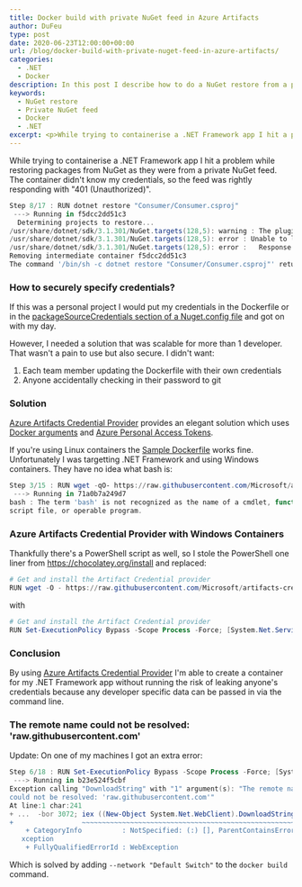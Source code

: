 ```yaml
---
title: Docker build with private NuGet feed in Azure Artifacts
author: DuFeu
type: post
date: 2020-06-23T12:00:00+00:00
url: /blog/docker-build-with-private-nuget-feed-in-azure-artifacts/
categories:
  - .NET
  - Docker
description: In this post I describe how to do a NuGet restore from a private nuget feed within a docker container.
keywords:
  - NuGet restore
  - Private NuGet feed
  - Docker
  - .NET
excerpt: <p>While trying to containerise a .NET Framework app I hit a problem while trying to restore packages from NuGet that were from a private NuGet feed. The container didn't know my credentials, so the feed was rightly responding with "401 (Unauthorized)".</p><p>Here's how I used <a href="https://github.com/Microsoft/artifacts-credprovider">Azure Artifacts Credential Provider</a> with Windows Containers to solve it.</p>
---
```


While trying to containerise a .NET Framework app I hit a problem while restoring packages from NuGet as they were from a private NuGet feed. The container didn't know my credentials, so the feed was rightly responding with "401 (Unauthorized)".

```powershell
Step 8/17 : RUN dotnet restore "Consumer/Consumer.csproj"
 ---> Running in f5dcc2dd51c3
  Determining projects to restore...
/usr/share/dotnet/sdk/3.1.301/NuGet.targets(128,5): warning : The plugin credential provider could not acquire credentials. Authentication may require manual action. Consider re-running the command with --interactive for `dotnet`, /p:NuGetInteractive="true" for MSBuild or removing the -NonInteractive switch for `NuGet` [/src/Consumer/Consumer.csproj]
/usr/share/dotnet/sdk/3.1.301/NuGet.targets(128,5): error : Unable to load the service index for source https://pkgs.dev.azure.com/anon/GeneralPlayground/_packaging/docker/nuget/v3/index.json. [/src/Consumer/Consumer.csproj]
/usr/share/dotnet/sdk/3.1.301/NuGet.targets(128,5): error :   Response status code does not indicate success: 401 (Unauthorized). [/src/Consumer/Consumer.csproj]
Removing intermediate container f5dcc2dd51c3
The command '/bin/sh -c dotnet restore "Consumer/Consumer.csproj"' returned a non-zero code: 1
```

### How to securely specify credentials?

If this was a personal project I would put my credentials in the Dockerfile or in the [packageSourceCredentials section of a Nuget.config file](https://github.com/NuGet/docs.microsoft.com-nuget/blob/master/docs/reference/nuget-config-file.md#packagesourcecredentials) and got on with my day.

However, I needed a solution that was scalable for more than 1 developer. That wasn't a pain to use but also secure. I didn't want:

1. Each team member updating the Dockerfile with their own credentials
2. Anyone accidentally checking in their password to git

### Solution

[Azure Artifacts Credential Provider](https://github.com/Microsoft/artifacts-credprovider) provides an elegant solution which uses [Docker arguments](https://docs.docker.com/engine/reference/builder/#arg) and [Azure Personal Access Tokens](https://docs.docker.com/engine/reference/builder/#arg).

If you're using Linux containers the [Sample Dockerfile](https://github.com/microsoft/artifacts-credprovider#docker-containers) works fine. Unfortunately I was targetting .NET Framework and using Windows containers. They have no idea what bash is:

```powershell
Step 3/15 : RUN wget -qO- https://raw.githubusercontent.com/Microsoft/artifacts-credprovider/master/helpers/installcredprovider.sh | bash
 ---> Running in 71a0b7a249d7
bash : The term 'bash' is not recognized as the name of a cmdlet, function,
script file, or operable program.
```

### Azure Artifacts Credential Provider with Windows Containers

Thankfully there's a PowerShell script as well, so I stole the PowerShell one liner from <https://chocolatey.org/install> and replaced:

```powershell
# Get and install the Artifact Credential provider
RUN wget -O - https://raw.githubusercontent.com/Microsoft/artifacts-credprovider/master/helpers/installcredprovider.sh  | bash
```

with

```powershell
# Get and install the Artifact Credential provider
RUN Set-ExecutionPolicy Bypass -Scope Process -Force; [System.Net.ServicePointManager]::SecurityProtocol = [System.Net.ServicePointManager]::SecurityProtocol -bor 3072; iex ((New-Object System.Net.WebClient).DownloadString('https://raw.githubusercontent.com/microsoft/artifacts-credprovider/master/helpers/installcredprovider.ps1'))
```

### Conclusion

By using [Azure Artifacts Credential Provider](https://github.com/Microsoft/artifacts-credprovider) I'm able to create a container for my .NET Framework app without running the risk of leaking anyone's credentials because any developer specific data can be passed in via the command line.

### The remote name could not be resolved: 'raw.githubusercontent.com'

Update: On one of my machines I got an extra error:

```powershell
Step 6/18 : RUN Set-ExecutionPolicy Bypass -Scope Process -Force; [System.Net.ServicePointManager]::SecurityProtocol = [System.Net.ServicePointManager]::SecurityProtocol -bor 3072; iex ((New-Object System.Net.WebClient).DownloadString('https://raw.githubusercontent.com/microsoft/artifacts-credprovider/master/helpers/installcredprovider.ps1'))
 ---> Running in b23e524f5cbf
Exception calling "DownloadString" with "1" argument(s): "The remote name
could not be resolved: 'raw.githubusercontent.com'"
At line:1 char:241
+ ...  -bor 3072; iex ((New-Object System.Net.WebClient).DownloadString('ht ...
+                 ~~~~~~~~~~~~~~~~~~~~~~~~~~~~~~~~~~~~~~~~~~~~~~~~~~~~~~~~~
    + CategoryInfo          : NotSpecified: (:) [], ParentContainsErrorRecordE
   xception
    + FullyQualifiedErrorId : WebException
```

Which is solved by adding `--network "Default Switch"` to the `docker build` command.

